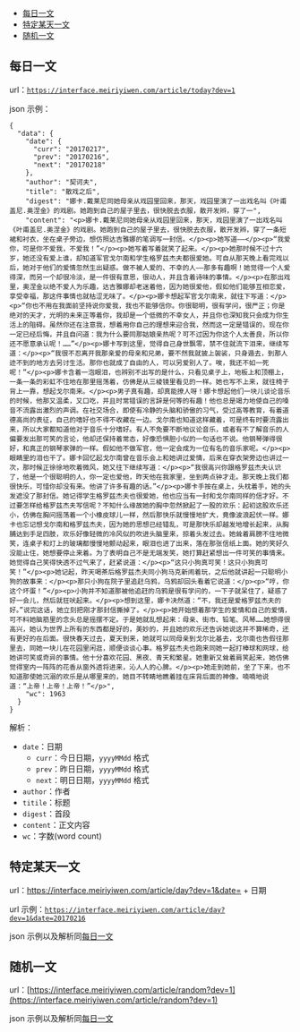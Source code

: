 - [每日一文](#article)
- [特定某天一文](#someday)
- [随机一文](#random)

<h2 id="article">每日一文</h2>

url：[`https://interface.meiriyiwen.com/article/today?dev=1`](https://interface.meiriyiwen.com/article/today?dev=1)

json 示例：

	{
      "data": {
        "date": {
          "curr": "20170217",
          "prev": "20170216",
          "next": "20170218"
        },
        "author": "契诃夫",
        "title": "散戏之后",
        "digest": "娜卡.戴莱尼同她母亲从戏园里回来，那天，戏园里演了一出戏名叫《叶甫盖尼.奥涅金》的戏剧。她跑到自己的屋子里去，很快脱去衣服，散开发辫，穿了一",
        "content": "<p>娜卡.戴莱尼同她母亲从戏园里回来，那天，戏园里演了一出戏名叫《叶甫盖尼.奥涅金》的戏剧。她跑到自己的屋子里去，很快脱去衣服，散开发辫，穿了一条短裙和衬衣，坐在桌子旁边，想仿照达吉雅娜的笔调写一封信。</p><p>她写道——</p><p>“我爱你，可是你不爱我，不爱我！”</p><p>她写着写着就笑了起来。</p><p>她那时候不过十六岁，她还没有爱上谁，却知道军官戈尔南和学生格罗兹杰夫都很爱她。可自从那天晚上看完戏以后，她对于他们的爱情忽然生出疑惑。做不被人爱的、不幸的人——那多有趣啊！她觉得一个人爱得深，而另一个却很冷淡，是一件很有意思，很动人，并且含着诗味的事情。</p><p>在那出戏里，奥涅金以绝不爱人为乐趣，达吉雅娜却老迷着他，因为她很爱他，假如他们能够互相恋爱，享受幸福，那这件事情也就枯涩无味了。</p><p>娜卡想起军官戈尔南来，就往下写道：</p><p>“你也不用在我面前坚持说你爱我，我也不能够信你。你很聪明，很有学问，很严正；你是绝对的天才，光明的未来正等着你，我却是一个低微的不幸女人，并且你也深知我只会成为你生活上的阻碍。虽然你还在注意我，想着用你自己的理想来迎合我，然而这一定是错误的，现在你一定已经后悔，并且自问道：我为什么要同那姑娘亲热呢？可不过因为你这个人太善良，所以你还不愿意承认呢！……”</p><p>娜卡写到这里，觉得自己身世飘零，禁不住就流下泪来，继续写道：</p><p>“我很不忍离开我那亲爱的母亲和兄弟，要不然我就披上袈裟，只身遁去，到那人迹不到的地方去另讨生活。那你也就成了自由的人，可以另爱别人了。唉，我还不如一死呢！”</p><p>娜卡含着一泡眼泪，也辨别不出写的是什么，只看见桌子上，地板上和顶棚上，一条一条的彩虹不住地在那里摇荡着，仿佛是从三棱镜里看见的一样。她也写不上来，就往椅子背上一靠，想起戈尔南来。</p><p>男子真有趣，却真能撩人呀！娜卡想起他们一块儿谈论音乐的时候，他那又温柔，又口吃，并且时常错误的言辞是何等的有趣！他也总是竭力地使自己的嗓音不流露出激烈的声调。在社交场合，即使有冷静的头脑和骄傲的习气，受过高等教育，有着道德高尚的表征，自己的嗜好也不得不收藏在一边。戈尔南也知道这样藏着，可是终有时要流露出来，所以大家都知道他对于音乐十分嗜好。有人不免要不断地议论音乐，或者有不了解音乐的人偏要发出那可笑的言论，他却还保持着常态，好像恐惧胆小似的一句话也不说。他钢琴弹得很好，和真正的钢琴家弹的一样。假如他不做军官，他一定会成为一位有名的音乐家呢。</p><p>眼睛里的泪也干了。娜卡回忆起戈尔南曾在音乐会上和她讲过爱情，后来在穿衣架旁边也讲过一次，那时候正徐徐地吹着微风，她又往下继续写道：</p><p>“我很高兴你跟格罗兹杰夫认识了，他是一个很聪明的人，你一定也爱他，昨天他在我家里，坐到两点钟才走。那天晚上我们都很快乐，可惜你却没有来。他讲了许多有趣的话。”</p><p>娜卡手按在桌上，头枕着手，她的头发遮没了那封信。她记得学生格罗兹杰夫也很爱她，他也应当有一封和戈尔南同样的信才好。不过要怎样给格罗兹杰夫写信呢？不知什么缘故她的胸中忽然掀起了一股的欢乐：起初这股欢乐还小，仿佛在胸问摇荡着一个小橡皮球儿一样，然后那快乐就慢慢地扩大，竟像波浪起伏一样。娜卡也忘记想戈尔南和格罗兹杰夫，因为她的思想已经错乱，可是那快乐却越发地增长起来，从胸脯达到手足四肢，欢乐好像轻微的冷风似的吹进头脑里来，掠着头发过去。她耸着肩膀不住地微笑，连桌子和灯上的玻璃都慢慢地颤动起来，眼泪也进了出来，落在那张信纸上面。她的笑好久没能止住，她想要停止来着。为了表明自己不是无端发笑，她打算赶紧想出一件可笑的事情来。她觉得自己笑得快透不过气来了，赶紧说道：</p><p>“这只小狗真可笑！这只小狗真可笑！”</p><p>她记起，昨天喝茶后格罗兹杰夫同小狗马克新闹着玩，之后他就讲起一只聪明小狗的故事来：</p><p>那只小狗在院子里追赶乌鸦，乌鸦却回头看着它说道：</p><p>“哼，你这个坏蛋！”</p><p>小狗并不知道那被他追赶的乌鸦是很有学问的，一下子就呆住了，疑惑了好一会儿，然后就狂吠起来。</p><p>想到这里，娜卡决然道：“不，我还是爱格罗兹杰夫的好。”说完这话，她立刻把刚才那封信撕掉了。</p><p>她开始想着那学生的爱情和自己的爱情，可不料她脑筋里的念头总是摇摆不定。于是她就乱想起来：母亲、街市、铅笔、风琴……她想得很高兴，她认为世界上所有的东西都是好的，美妙的，并且她的欢乐还告诉她说这并不算稀奇，还有更好的在后面。很快春天过去，夏天到来，她就可以同母亲到戈尔比基去，戈尔南也告假往那里去，同她一块儿在花园里闲逛，顺便谈谈心事。格罗兹杰夫也跑来同她一起打棒球和网球，给她讲可笑或奇异的事情。他十分喜欢花园、黑夜、青天和繁星。她重新又耸着肩笑起来，她仿佛觉得室内一阵阵的花香从窗外透将进来，沁人人的心脾。</p><p>她走到她前，坐了下来，也不知道那使她沉溺的欢乐是从哪里来的，她目不转睛地瞧着挂在床背后面的神像，喃喃地说道：“上帝！上帝！上帝！”</p>",
        "wc": 1963
      }
    }

解析：

- `date`：日期
	- `curr`：今日日期，`yyyyMMdd` 格式
	- `prev`：昨日日期，`yyyyMMdd` 格式
	- `next`：明日日期，`yyyyMMdd` 格式
- `author`：作者
- `titile`：标题
- `digest`：首段
- `content`：正文内容
- `wc`：字数(word count)

<h2 id="someday">特定某天一文</h2>

url：https://interface.meiriyiwen.com/article/day?dev=1&date= + 日期

url 示例：[`https://interface.meiriyiwen.com/article/day?dev=1&date=20170216`](https://interface.meiriyiwen.com/article/day?dev=1&date=20170216)

json 示例以及解析同[每日一文](#article)

<h2 id="random">随机一文</h2>

url：[https://interface.meiriyiwen.com/article/random?dev=1](https://interface.meiriyiwen.com/article/random?dev=1)

json 示例以及解析同[每日一文](#article)
